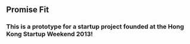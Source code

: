 ## Promise Fit

### This is a prototype for a startup project founded at the Hong Kong Startup Weekend 2013!
